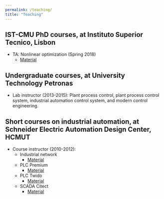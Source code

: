 ```yaml
---
permalink: /teaching/
title: "Teaching"
---
```


## IST-CMU PhD courses, at Instituto Superior Tecnico, Lisbon
- TA: Nonlinear optimization (Spring 2018)
    - [Material](http://users.isr.ist.utl.pt/~jxavier/NonlinearOptimization18799-2018.html)

## Undergraduate courses, at University Technology Petronas
- Lab instructor (2013-2015): Plant process control, plant process control system, industrial automation control system, and modern
control engineering.

## Short courses on industrial automation, at Schneider Electric Automation Design Center, HCMUT
- Course instructor (2010-2012):
    - Industrial network 
        - [Material]()
    - PLC Premium
        - [Material]()
    - PLC Twido 
        - [Material]()
    - SCADA Citect 
        - [Material]()

